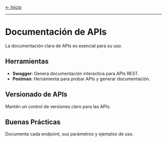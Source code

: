 [← Inicio](readme.md)

------
# Documentación de APIs

La documentación clara de APIs es esencial para su uso.

## Herramientas
- **Swagger**: Genera documentación interactiva para APIs REST.
- **Postman**: Herramienta para probar APIs y generar documentación.

## Versionado de APIs
Mantén un control de versiones claro para las APIs.

## Buenas Prácticas
Documenta cada endpoint, sus parámetros y ejemplos de uso.

